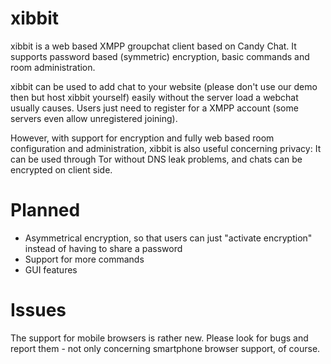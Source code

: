 xibbit
======

xibbit is a web based XMPP groupchat client based on Candy Chat. 
It supports password based (symmetric) encryption, basic commands and room administration.

xibbit can be used to add chat to your website (please don't use our demo then but host xibbit yourself) easily without the server load a webchat usually causes. 
Users just need to register for a XMPP account (some servers even allow unregistered joining).

However, with support for encryption and fully web based room configuration and administration, xibbit is also useful concerning privacy: It can be used through Tor without DNS leak problems, and chats can be encrypted on client side.

Planned
=======

* Asymmetrical encryption, so that users can just "activate encryption" instead of having to share a password
* Support for more commands
* GUI features

Issues
======

The support for mobile browsers is rather new. Please look for bugs and report them - not only concerning smartphone browser support, of course.
